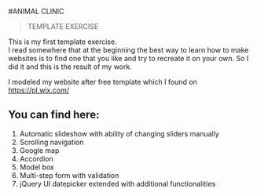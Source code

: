 
#ANIMAL CLINIC

> TEMPLATE EXERCISE
 
This is my first template exercise. <br> 
I read somewhere that at the beginning the best way to learn how to make websites is to find one that you like and try to recreate it on your own. So I did it and this is the result of my work.

I modeled my website after free template which I found on https://pl.wix.com/

## You can find here:

1. Automatic slideshow with ability of changing sliders manually 
2. Scrolling navigation
3. Google map
4. Accordion
5. Model box
6. Multi-step form with validation 
7. jQuery UI datepicker extended with additional functionalities



